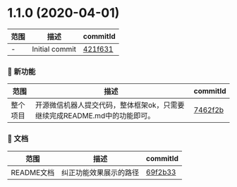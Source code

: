 # 1.1.0 (2020-04-01)

范围|描述|commitId
--|--|--
 - | Initial commit | [421f631](https://github.com/aiyoudiao/aiyou-wechaty-robot/commit/421f631)


### 🌟 新功能
范围|描述|commitId
--|--|--
 整个项目 | 开源微信机器人提交代码，整体框架ok，只需要继续完成README.md中的功能即可。 | [7462f2b](https://github.com/aiyoudiao/aiyou-wechaty-robot/commit/7462f2b)


### 📝 文档
范围|描述|commitId
--|--|--
 README文档 | 纠正功能效果展示的路径 | [69f2b33](https://github.com/aiyoudiao/aiyou-wechaty-robot/commit/69f2b33)

